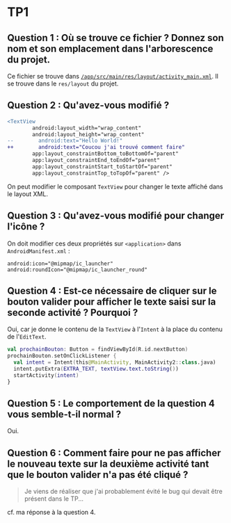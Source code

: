 # TP1

## Question 1 : Où se trouve ce fichier ? Donnez son nom et son emplacement dans l'arborescence du projet.

Ce fichier se trouve dans [`/app/src/main/res/layout/activity_main.xml`](./app/src/main/res/layout/activity_main.xml).
Il se trouve dans le `res/layout` du projet.

## Question 2 : Qu'avez-vous modifié ?

```diff
<TextView
        android:layout_width="wrap_content"
        android:layout_height="wrap_content"
--        android:text="Hello World!"
++        android:text="Coucou j'ai trouvé comment faire"
        app:layout_constraintBottom_toBottomOf="parent"
        app:layout_constraintEnd_toEndOf="parent"
        app:layout_constraintStart_toStartOf="parent"
        app:layout_constraintTop_toTopOf="parent" />
```

On peut modifier le composant `TextView` pour changer le texte affiché dans le layout XML.


## Question 3 : Qu'avez-vous modifié pour changer l'icône ?

On doit modifier ces deux propriétés sur `<application>` dans `AndroidManifest.xml` :

```
android:icon="@mipmap/ic_launcher"
android:roundIcon="@mipmap/ic_launcher_round"
```

## Question 4 : Est-ce nécessaire de cliquer sur le bouton valider pour afficher le texte saisi sur la seconde activité ? Pourquoi ?

Oui, car je donne le contenu de la `TextView` à l'`Intent` à la place du contenu de l'`EditText`.

```kotlin
val prochainBouton: Button = findViewById(R.id.nextButton)
prochainBouton.setOnClickListener {
  val intent = Intent(this@MainActivity, MainActivity2::class.java)
  intent.putExtra(EXTRA_TEXT, textView.text.toString())
  startActivity(intent)
}
```

## Question 5 : Le comportement de la question 4 vous semble-t-il normal ?

Oui.

## Question 6 : Comment faire pour ne pas afficher le nouveau texte sur la deuxième activité tant que le bouton valider n'a pas été cliqué ?

> Je viens de réaliser que j'ai probablement évité le bug qui devait être présent dans le TP...

cf. ma réponse à la question 4.
